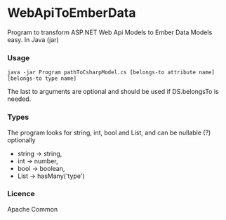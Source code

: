 # WebApiToEmberData
Program to transform ASP.NET Web Api Models to Ember Data Models easy. In Java (jar)

### Usage
``` java -jar Program pathToCsharpModel.cs [belongs-to attribute name] [belongs-to type name] ```

The last to arguments are optional and should be used if DS.belongsTo is needed.

### Types
The program looks for string, int, bool and List, and can be nullable (?) optionally

* string -> string,
* int -> number,
* bool -> boolean,
* List<Type> -> hasMany('type')

### Licence
Apache Common

